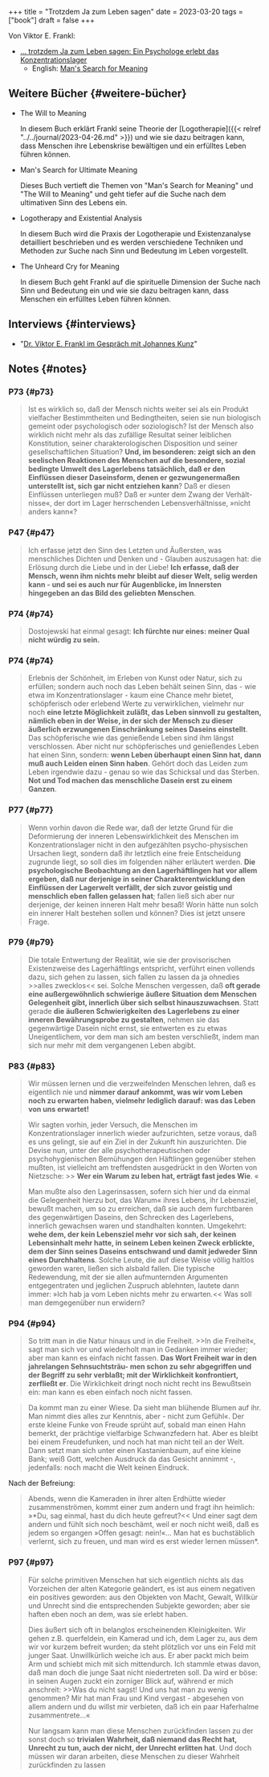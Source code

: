 +++
title = "Trotzdem Ja zum Leben sagen"
date = 2023-03-20
tags = ["book"]
draft = false
+++

Von Viktor E. Frankl:

-   [... trotzdem Ja zum Leben sagen: Ein Psychologe erlebt das Konzentrationslager](https://www.goodreads.com/book/show/41432931)
    -   English: [Man's Search for Meaning](https://www.goodreads.com/book/show/4069.Man_s_Search_for_Meaning)


## Weitere Bücher {#weitere-bücher}

-   The Will to Meaning

    In diesem Buch erklärt Frankl seine Theorie der [Logotherapie]({{< relref "../../journal/2023-04-26.md" >}}) und wie sie dazu
    beitragen kann, dass Menschen ihre Lebenskrise bewältigen und ein erfülltes
    Leben führen können.

-   Man's Search for Ultimate Meaning

    Dieses Buch vertieft die Themen von "Man's Search for Meaning" und "The Will
    to Meaning" und geht tiefer auf die Suche nach dem ultimativen Sinn des Lebens
    ein.

-   Logotherapy and Existential Analysis

    In diesem Buch wird die Praxis der Logotherapie und Existenzanalyse
    detailliert beschrieben und es werden verschiedene Techniken und Methoden zur
    Suche nach Sinn und Bedeutung im Leben vorgestellt.

-   The Unheard Cry for Meaning

    In diesem Buch geht Frankl auf die spirituelle Dimension der Suche nach Sinn
    und Bedeutung ein und wie sie dazu beitragen kann, dass Menschen ein erfülltes
    Leben führen können.


## Interviews {#interviews}

-   "[Dr. Viktor E. Frankl im Gespräch mit Johannes Kunz](https://youtu.be/tULbW1kLDPk)"


## Notes {#notes}


### P73 {#p73}

> Ist es wirklich so, daß der Mensch nichts weiter sei als ein Produkt vielfacher
> Bestimmtheiten und Bedingtheiten, seien sie nun biologisch gemeint oder
> psychologisch oder soziologisch? Ist der Mensch also wirklich nicht mehr als das
> zufällige Resultat seiner leiblichen Konstitution, seiner charakterologischen
> Disposition und seiner gesellschaftlichen Situation? **Und, im besonderen: zeigt
> sich an den seelischen Reaktionen des Menschen auf die besondere, sozial
> bedingte Umwelt des Lagerlebens tatsächlich, daß er den Einflüssen dieser
> Daseinsform, denen er gezwungenermaßen unterstellt ist, sich gar nicht entziehen
> kann**? Daß er diesen Einflüssen unterliegen muß? Daß er »unter dem Zwang der
> Verhält- nisse«, der dort im Lager herrschenden Lebensverhältnisse, »nicht
> anders kann«?


### P47 {#p47}

> Ich erfasse jetzt den Sinn des Letzten und Äußersten, was menschliches Dichten
> und Denken und - Glauben auszusagen hat: die Erlösung durch die Liebe und in der
> Liebe! **Ich erfasse, daß der Mensch, wenn ihm nichts mehr bleibt auf dieser Welt,
> selig werden kann - und sei es auch nur für Augenblicke, im Innersten hingegeben
> an das Bild des geliebten Menschen**.


### P74 {#p74}

> Dostojewski hat einmal gesagt: **Ich fürchte nur eines: meiner Qual nicht würdig zu sein.**


### P74 {#p74}

> Erlebnis der Schönheit, im Erleben von Kunst oder Natur, sich zu erfüllen;
> sondern auch noch das Leben behält seinen Sinn, das - wie etwa im
> Konzentrationslager - kaum eine Chance mehr bietet, schöpferisch oder erlebend
> Werte zu verwirklichen, vielmehr nur noch **eine letzte Möglichkeit zuläßt, das
> Leben sinnvoll zu gestalten, nämlich eben in der Weise, in der sich der Mensch
> zu dieser äußerlich erzwungenen Einschränkung seines Daseins einstellt**. Das
> schöpferische wie das genießende Leben sind ihm längst verschlossen. Aber nicht
> nur schöpferisches und genießendes Leben hat einen Sinn, sondern: **wenn Leben
> überhaupt einen Sinn hat, dann muß auch Leiden einen Sinn haben**. Gehört doch das
> Leiden zum Leben irgendwie dazu - genau so wie das Schicksal und das Sterben.
> **Not und Tod machen das menschliche Dasein erst zu einem Ganzen**.


### P77 {#p77}

> Wenn vorhin davon die Rede war, daß der letzte Grund für die Deformierung der
> inneren Lebenswirklichkeit des Menschen im Konzentrationslager nicht in den
> aufgezählten psycho-physischen Ursachen liegt, sondern daß ihr letztlich eine
> freie Entscheidung zugrunde liegt, so soll dies im folgenden näher erläutert
> werden. **Die psychologische Beobachtung an den Lagerhäftlingen hat vor allem
> ergeben, daß nur derjenige in seiner Charakterentwicklung den Einflüssen der
> Lagerwelt verfällt, der sich zuvor geistig und menschlich eben fallen gelassen
> hat**; fallen ließ sich aber nur derjenige, der keinen inneren Halt mehr besaß!
> Worin hätte nun solch ein innerer Halt bestehen sollen und können? Dies ist
> jetzt unsere Frage.


### P79 {#p79}

> Die totale Entwertung der Realität, wie sie der provisorischen Existenzweise des
> Lagerhäftlings entspricht, verführt einen vollends dazu, sich gehen zu lassen,
> sich fallen zu lassen da ja ohnedies &gt;&gt;alles zwecklos&lt;&lt; sei. Solche Menschen
> vergessen, daß **oft gerade eine außergewöhnlich schwierige äußere Situation dem
> Menschen Gelegenheit gibt, innerlich über sich selbst hinauszuwachsen**. Statt
> gerade **die äußeren Schwierigkeiten des Lagerlebens zu einer inneren
> Bewährungsprobe zu gestalten**, nehmen sie das gegenwärtige Dasein nicht ernst,
> sie entwerten es zu etwas Uneigentlichem, vor dem man sich am besten
> verschließt, indem man sich nur mehr mit dem vergangenen Leben abgibt.


### P83 {#p83}

> Wir müssen lernen und die verzweifelnden Menschen lehren, daß es eigentlich nie
> und **nimmer darauf ankommt, was wir vom Leben noch zu erwarten haben, vielmehr
> lediglich darauf: was das Leben von uns erwartet!**

<!--quoteend-->

> Wir sagten vorhin, jeder Versuch, die Menschen im Konzentrationslager
> innerlich wieder aufzurichten, setze voraus, daß es uns gelingt, sie auf ein
> Ziel in der Zukunft hin auszurichten. Die Devise nun, unter der alle
> psychotherapeutischen oder psychohygienischen Bemühungen den Häftlingen
> gegenüber stehen mußten, ist vielleicht am treffendsten ausgedrückt in den
> Worten von Nietzsche: &gt;&gt; **Wer ein Warum zu leben hat, erträgt fast jedes Wie**. «
>
> Man mußte also den Lagerinsassen, sofern sich hier und da einmal die Gelegenheit
> hierzu bot, das Warum« ihres Lebens, ihr Lebensziel, bewußt machen, um so zu
> erreichen, daß sie auch dem furchtbaren des gegenwärtigen Daseins, den Schrecken
> des Lagerlebens, innerlich gewachsen waren und standhalten konnten. Umgekehrt:
> **wehe dem, der kein Lebensziel mehr vor sich sah, der keinen Lebensinhalt mehr
> hatte, in seinem Leben keinen Zweck erblickte, dem der Sinn seines Daseins
> entschwand und damit jedweder Sinn eines Durchhaltens**. Solche Leute, die auf
> diese Weise völlig haltlos geworden waren, ließen sich alsbald fallen. Die
> typische Redewendung, mit der sie allen aufmunternden Argumenten
> entgegentraten und jeglichen Zuspruch ablehnten, lautete dann immer: »Ich hab ja
> vom Leben nichts mehr zu erwarten.&lt;&lt; Was soll man demgegenüber nun erwidern?


### P94 {#p94}

> So tritt man in die Natur hinaus und in die Freiheit. &gt;&gt;In die Freiheit«, sagt
> man sich vor und wiederholt man in Gedanken immer wieder; aber man kann es
> einfach nicht fassen. **Das Wort Freiheit war in den jahrelangen Sehnsuchtsträu-
> men schon zu sehr abgegriffen und der Begriff zu sehr verblaßt; mit der
> Wirklichkeit konfrontiert, zerfließt er**. Die Wirklichkeit dringt noch nicht
> recht ins Bewußtsein ein: man kann es eben einfach noch nicht fassen.

<!--quoteend-->

> Da kommt man zu einer Wiese. Da sieht man blühende Blumen auf ihr. Man nimmt
> dies alles zur Kenntnis, aber - nicht zum Gefühl«. Der erste kleine Funke von
> Freude sprüht auf, sobald man einen Hahn bemerkt, der prächtige vielfarbige
> Schwanzfedern hat. Aber es bleibt bei einem Freudefunken, und noch hat man nicht
> teil an der Welt. Dann setzt man sich unter einen Kastanienbaum, auf eine kleine
> Bank; weiß Gott, welchen Ausdruck da das Gesicht annimmt -, jedenfalls: noch
> macht die Welt keinen Eindruck.

Nach der Befreiung:

> Abends, wenn die Kameraden in ihrer alten Erdhütte wieder zusammenströmen,
> kommt einer zum andern und fragt ihn heimlich: »\*Du, sag einmal, hast du dich
> heute gefreut?&lt;&lt; Und einer sagt dem andern und fühlt sich noch beschämt, weil er
> noch nicht weiß, daß es jedem so ergangen »Offen gesagt: nein!«... Man hat es
> buchstäblich verlernt, sich zu freuen, und man wird es erst wieder lernen
> müssen\*.


### P97 {#p97}

> Für solche primitiven Menschen hat sich eigentlich nichts als das Vorzeichen der
> alten Kategorie geändert, es ist aus einem negativen ein positives geworden: aus
> den Objekten von Macht, Gewalt, Willkür und Unrecht sind die entsprechenden
> Subjekte geworden; aber sie haften eben noch an dem, was sie erlebt haben.
>
> Dies äußert sich oft in belanglos erscheinenden Kleinigkeiten. Wir gehen z.B.
> querfeldein, ein Kamerad und ich, dem Lager zu, aus dem wir vor kurzem befreit
> wurden; da steht plötzlich vor uns ein Feld mit junger Saat. Unwillkürlich
> weiche ich aus. Er aber packt mich beim Arm und schiebt mich mit sich
> mittendurch. Ich stammle etwas davon, daß man doch die junge Saat nicht
> niedertreten soll. Da wird er böse: in seinen Augen zuckt ein zorniger Blick
> auf, während er mich anschreit: &gt;&gt;Was du nicht sagst! Und uns hat man zu wenig
> genommen? Mir hat man Frau und Kind vergast - abgesehen von allem andern und du
> willst mir verbieten, daß ich ein paar Haferhalme zusammentrete...«
>
> Nur langsam kann man diese Menschen zurückfinden lassen zu der sonst doch so
> **trivialen Wahrheit, daß niemand das Recht hat, Unrecht zu tun, auch der nicht,
> der Unrecht erlitten hat**. Und doch müssen wir daran arbeiten, diese Menschen zu
> dieser Wahrheit zurückfinden zu lassen
